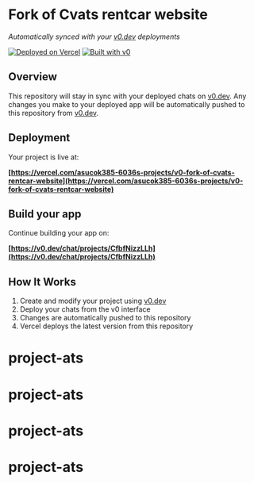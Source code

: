 # Fork of Cvats rentcar website

*Automatically synced with your [v0.dev](https://v0.dev) deployments*

[![Deployed on Vercel](https://img.shields.io/badge/Deployed%20on-Vercel-black?style=for-the-badge&logo=vercel)](https://vercel.com/asucok385-6036s-projects/v0-fork-of-cvats-rentcar-website)
[![Built with v0](https://img.shields.io/badge/Built%20with-v0.dev-black?style=for-the-badge)](https://v0.dev/chat/projects/CfbfNizzLLh)

## Overview

This repository will stay in sync with your deployed chats on [v0.dev](https://v0.dev).
Any changes you make to your deployed app will be automatically pushed to this repository from [v0.dev](https://v0.dev).

## Deployment

Your project is live at:

**[https://vercel.com/asucok385-6036s-projects/v0-fork-of-cvats-rentcar-website](https://vercel.com/asucok385-6036s-projects/v0-fork-of-cvats-rentcar-website)**

## Build your app

Continue building your app on:

**[https://v0.dev/chat/projects/CfbfNizzLLh](https://v0.dev/chat/projects/CfbfNizzLLh)**

## How It Works

1. Create and modify your project using [v0.dev](https://v0.dev)
2. Deploy your chats from the v0 interface
3. Changes are automatically pushed to this repository
4. Vercel deploys the latest version from this repository
# project-ats
# project-ats
# project-ats
# project-ats
